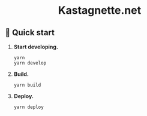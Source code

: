 <h1 align="center">
  Kastagnette.net
</h1>

## 🚀 Quick start

1.  **Start developing.**

    ```shell
    yarn
    yarn develop
    ```

1.  **Build.**

    ```shell
    yarn build
    ```

1.  **Deploy.**

    ```shell
    yarn deploy
    ```
